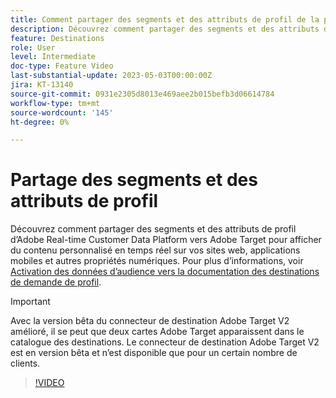 ```yaml
---
title: Comment partager des segments et des attributs de profil de la plateforme de données clients en temps réel d’Adobe vers Adobe Target ?
description: Découvrez comment partager des segments et des attributs de profil d’Adobe Real-time Customer Data Platform vers Adobe Target pour afficher du contenu personnalisé en temps réel sur vos sites web, applications mobiles et autres propriétés numériques.
feature: Destinations
role: User
level: Intermediate
doc-type: Feature Video
last-substantial-update: 2023-05-03T00:00:00Z
jira: KT-13140
source-git-commit: 0931e2305d8013e469aee2b015befb3d06614784
workflow-type: tm+mt
source-wordcount: '145'
ht-degree: 0%

---
```



# Partage des segments et des attributs de profil

Découvrez comment partager des segments et des attributs de profil d’Adobe Real-time Customer Data Platform vers Adobe Target pour afficher du contenu personnalisé en temps réel sur vos sites web, applications mobiles et autres propriétés numériques. Pour plus d’informations, voir [Activation des données d’audience vers la documentation des destinations de demande de profil](https://experienceleague.adobe.com/docs/experience-platform/destinations/ui/activate/activate-profile-request-destinations.html).

>[!IMPORTANT]
>
>Avec la version bêta du connecteur de destination Adobe Target V2 amélioré, il se peut que deux cartes Adobe Target apparaissent dans le catalogue des destinations. Le connecteur de destination Adobe Target V2 est en version bêta et n’est disponible que pour un certain nombre de clients.

>[!VIDEO](https://video.tv.adobe.com/v/3419036/?learn=on)
